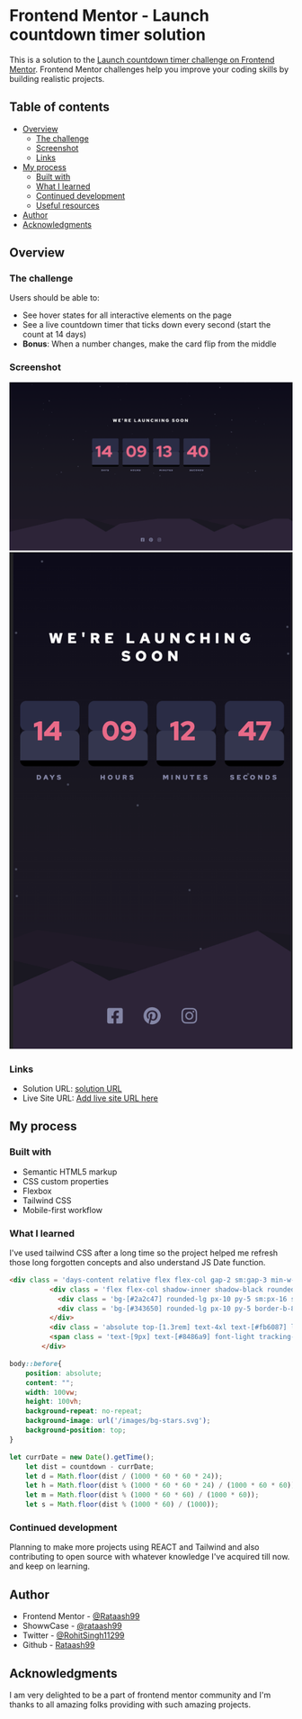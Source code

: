 # Frontend Mentor - Launch countdown timer solution

This is a solution to the [Launch countdown timer challenge on Frontend Mentor](https://www.frontendmentor.io/challenges/launch-countdown-timer-N0XkGfyz-). Frontend Mentor challenges help you improve your coding skills by building realistic projects. 

## Table of contents

- [Overview](#overview)
  - [The challenge](#the-challenge)
  - [Screenshot](#screenshot)
  - [Links](#links)
- [My process](#my-process)
  - [Built with](#built-with)
  - [What I learned](#what-i-learned)
  - [Continued development](#continued-development)
  - [Useful resources](#useful-resources)
- [Author](#author)
- [Acknowledgments](#acknowledgments)

## Overview

### The challenge

Users should be able to:

- See hover states for all interactive elements on the page
- See a live countdown timer that ticks down every second (start the count at 14 days)
- **Bonus**: When a number changes, make the card flip from the middle

### Screenshot

![](./Screenshots/Screenshot%202023-05-24%20at%202.46.19%20PM.png)
![](./Screenshots/Screenshot%202023-05-24%20at%202.47.12%20PM.png)

### Links

- Solution URL: [solution URL](https://github.com/Rataash99/Launch_Countdown_Timer)
- Live Site URL: [Add live site URL here](https://nimble-cascaron-b84fda.netlify.app)

## My process

### Built with

- Semantic HTML5 markup
- CSS custom properties
- Flexbox
- Tailwind CSS
- Mobile-first workflow

### What I learned

I've used tailwind CSS after a long time so the project helped me refresh those long forgotten concepts and also understand JS Date function.

```html
<div class = 'days-content relative flex flex-col gap-2 sm:gap-3 min-w-[4.5rem]'>
          <div class = 'flex flex-col shadow-inner shadow-black rounded-xl'>
            <div class = 'bg-[#2a2c47] rounded-lg px-10 py-5 sm:px-16 sm:py-8 lg:px-[5rem] lg:py-10 transition-all duration-1000'></div>
            <div class = 'bg-[#343650] rounded-lg px-10 py-5 border-b-8 border-black sm:border-b-[0.6rem] lg:border-b-[0.7rem] sm:px-16 sm:py-8 lg:px-[5rem] lg:py-10 transition-all duration-1000'></div>
          </div>
          <div class = 'absolute top-[1.3rem] text-4xl text-[#fb6087] left-[1.1rem] sm:text-7xl sm:left-[1.3rem] sm:top-[1.6rem] lg:text-8xl lg:left-[1.2rem] lg:top-[1.9rem] transition-all duration-1000' id = 'hours'></div>
          <span class = 'text-[9px] text-[#8486a9] font-light tracking-[3px] uppercase text-center sm:text-[13px] transition-all duration-1000'>hours</span>
        </div>
```
```css
body::before{
    position: absolute;
    content: "";
    width: 100vw;
    height: 100vh;
    background-repeat: no-repeat;
    background-image: url('/images/bg-stars.svg');
    background-position: top;
}
```
```js
let currDate = new Date().getTime();
    let dist = countdown - currDate;
    let d = Math.floor(dist / (1000 * 60 * 60 * 24));
    let h = Math.floor(dist % (1000 * 60 * 60 * 24) / (1000 * 60 * 60));
    let m = Math.floor(dist % (1000 * 60 * 60) / (1000 * 60));
    let s = Math.floor(dist % (1000 * 60) / (1000));
```

### Continued development

Planning to make more projects using REACT and Tailwind and also contributing to open source with whatever knowledge I've acquired till now.
and keep on learning.

## Author

- Frontend Mentor - [@Rataash99](https://www.frontendmentor.io/profile/Rataash99)
- ShowwCase - [@rataash99](https://www.showwcase.com/rataash99)
- Twitter - [@RohitSingh11299](https://twitter.com/RohitSingh11299)
- Github - [Rataash99](https://github.com/Rataash99)

## Acknowledgments

I am very delighted to be a part of frontend mentor community and I'm thanks to all amazing folks providing with such amazing projects. 